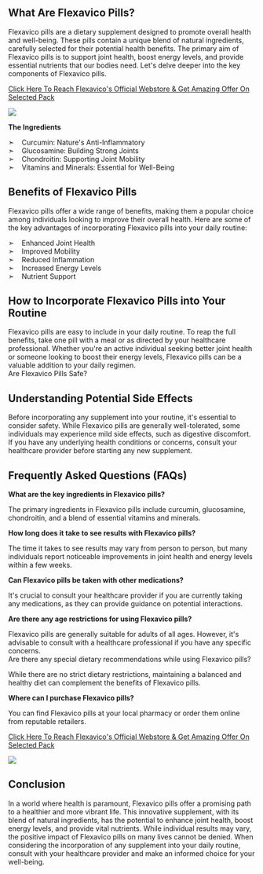 What Are Flexavico Pills?
-------------------------

  
Flexavico pills are a dietary supplement designed to promote overall health and well-being. These pills contain a unique blend of natural ingredients, carefully selected for their potential health benefits. The primary aim of Flexavico pills is to support joint health, boost energy levels, and provide essential nutrients that our bodies need. Let's delve deeper into the key components of Flexavico pills.

[Click Here To Reach Flexavico's Official Webstore & Get Amazing Offer On Selected Pack](https://www.glitco.com/es-flexavico)

[![](https://blogger.googleusercontent.com/img/b/R29vZ2xl/AVvXsEi_dCoSDKcfJlzs_sqeJmeI3tVS_1wWEu6jWPlgd2baOPIvn5Es31wS-hiektwANGW9t-aFd9y4en6dc8MPrtxD6n9Oot9Z0GAK2QnUPAK-ensrPmBQBS8JwzOsewHfwj1Q04kJrxIxfSLf2EGKyDoCNNUoIs86Nt_pa8sicuEelUThDLHD1tQBquXFjR8/w640-h214/Screenshot%20(1426).png)](https://www.glitco.com/es-flexavico)

  
**The Ingredients**  
  
➣    Curcumin: Nature's Anti-Inflammatory  
➣    Glucosamine: Building Strong Joints  
➣    Chondroitin: Supporting Joint Mobility  
➣    Vitamins and Minerals: Essential for Well-Being

Benefits of Flexavico Pills
---------------------------

Flexavico pills offer a wide range of benefits, making them a popular choice among individuals looking to improve their overall health. Here are some of the key advantages of incorporating Flexavico pills into your daily routine:  
  
➣    Enhanced Joint Health  
➣    Improved Mobility  
➣    Reduced Inflammation  
➣    Increased Energy Levels  
➣    Nutrient Support

How to Incorporate Flexavico Pills into Your Routine
----------------------------------------------------

Flexavico pills are easy to include in your daily routine. To reap the full benefits, take one pill with a meal or as directed by your healthcare professional. Whether you're an active individual seeking better joint health or someone looking to boost their energy levels, Flexavico pills can be a valuable addition to your daily regimen.  
Are Flexavico Pills Safe?

Understanding Potential Side Effects
------------------------------------

  
Before incorporating any supplement into your routine, it's essential to consider safety. While Flexavico pills are generally well-tolerated, some individuals may experience mild side effects, such as digestive discomfort. If you have any underlying health conditions or concerns, consult your healthcare provider before starting any new supplement.

Frequently Asked Questions (FAQs)
---------------------------------

**What are the key ingredients in Flexavico pills?**  
  
The primary ingredients in Flexavico pills include curcumin, glucosamine, chondroitin, and a blend of essential vitamins and minerals.

**How long does it take to see results with Flexavico pills?**  
  
The time it takes to see results may vary from person to person, but many individuals report noticeable improvements in joint health and energy levels within a few weeks.

**Can Flexavico pills be taken with other medications?**  
  
It's crucial to consult your healthcare provider if you are currently taking any medications, as they can provide guidance on potential interactions.

**Are there any age restrictions for using Flexavico pills?**  
  
Flexavico pills are generally suitable for adults of all ages. However, it's advisable to consult with a healthcare professional if you have any specific concerns.  
Are there any special dietary recommendations while using Flexavico pills?  
  
While there are no strict dietary restrictions, maintaining a balanced and healthy diet can complement the benefits of Flexavico pills.

**Where can I purchase Flexavico pills?**  
  
You can find Flexavico pills at your local pharmacy or order them online from reputable retailers.

[Click Here To Reach Flexavico's Official Webstore & Get Amazing Offer On Selected Pack](https://www.glitco.com/es-flexavico)

[![](https://blogger.googleusercontent.com/img/b/R29vZ2xl/AVvXsEhYf26jF75IVTBEqgaH62nZd5VejbZDgM_a6iEvUPsifUPyTNmmCd7kRrobL-RuSF7Dkx6wV5xtqLfbDLOi5To2ztKqmGMNVeGNsvUY5G_6jp-QphZBAYMi7AHFe-2jocsnADJwb_ZvNUOj8kiU7Tj9GXxJ2m7kgPcVLvnfbo7EfRjorOAxMGDYu0ooTMI/w640-h276/Screenshot%20(1428).png)](https://www.glitco.com/es-flexavico)

Conclusion
----------

In a world where health is paramount, Flexavico pills offer a promising path to a healthier and more vibrant life. This innovative supplement, with its blend of natural ingredients, has the potential to enhance joint health, boost energy levels, and provide vital nutrients. While individual results may vary, the positive impact of Flexavico pills on many lives cannot be denied. When considering the incorporation of any supplement into your daily routine, consult with your healthcare provider and make an informed choice for your well-being.
